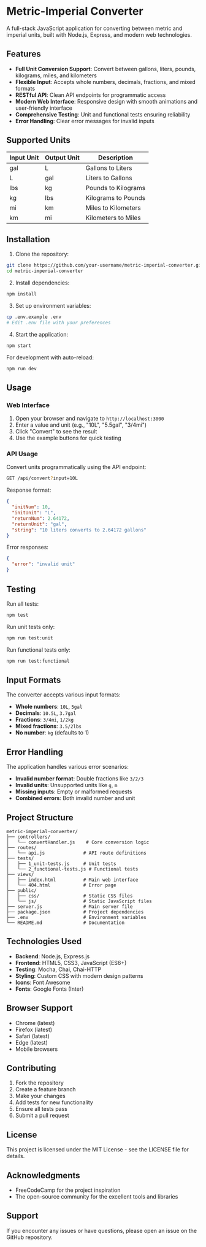 # Metric-Imperial Converter

A full-stack JavaScript application for converting between metric and imperial units, built with Node.js, Express, and modern web technologies.

## Features

- **Full Unit Conversion Support**: Convert between gallons, liters, pounds, kilograms, miles, and kilometers
- **Flexible Input**: Accepts whole numbers, decimals, fractions, and mixed formats
- **RESTful API**: Clean API endpoints for programmatic access
- **Modern Web Interface**: Responsive design with smooth animations and user-friendly interface
- **Comprehensive Testing**: Unit and functional tests ensuring reliability
- **Error Handling**: Clear error messages for invalid inputs

## Supported Units

| Input Unit | Output Unit | Description |
|------------|-------------|-------------|
| gal        | L           | Gallons to Liters |
| L          | gal         | Liters to Gallons |
| lbs        | kg          | Pounds to Kilograms |
| kg         | lbs         | Kilograms to Pounds |
| mi         | km          | Miles to Kilometers |
| km         | mi          | Kilometers to Miles |

## Installation

1. Clone the repository:
```bash
git clone https://github.com/your-username/metric-imperial-converter.git
cd metric-imperial-converter
```

2. Install dependencies:
```bash
npm install
```

3. Set up environment variables:
```bash
cp .env.example .env
# Edit .env file with your preferences
```

4. Start the application:
```bash
npm start
```

For development with auto-reload:
```bash
npm run dev
```

## Usage

### Web Interface

1. Open your browser and navigate to `http://localhost:3000`
2. Enter a value and unit (e.g., "10L", "5.5gal", "3/4mi")
3. Click "Convert" to see the result
4. Use the example buttons for quick testing

### API Usage

Convert units programmatically using the API endpoint:

```bash
GET /api/convert?input=10L
```

Response format:
```json
{
  "initNum": 10,
  "initUnit": "L",
  "returnNum": 2.64172,
  "returnUnit": "gal",
  "string": "10 liters converts to 2.64172 gallons"
}
```

Error responses:
```json
{
  "error": "invalid unit"
}
```

## Testing

Run all tests:
```bash
npm test
```

Run unit tests only:
```bash
npm run test:unit
```

Run functional tests only:
```bash
npm run test:functional
```

## Input Formats

The converter accepts various input formats:

- **Whole numbers**: `10L`, `5gal`
- **Decimals**: `10.5L`, `3.7gal`
- **Fractions**: `3/4mi`, `1/2kg`
- **Mixed fractions**: `3.5/2lbs`
- **No number**: `kg` (defaults to 1)

## Error Handling

The application handles various error scenarios:

- **Invalid number format**: Double fractions like `3/2/3`
- **Invalid units**: Unsupported units like `g`, `m`
- **Missing inputs**: Empty or malformed requests
- **Combined errors**: Both invalid number and unit

## Project Structure

```
metric-imperial-converter/
├── controllers/
│   └── convertHandler.js    # Core conversion logic
├── routes/
│   └── api.js              # API route definitions
├── tests/
│   ├── 1_unit-tests.js     # Unit tests
│   └── 2_functional-tests.js # Functional tests
├── views/
│   ├── index.html          # Main web interface
│   └── 404.html            # Error page
├── public/
│   ├── css/                # Static CSS files
│   └── js/                 # Static JavaScript files
├── server.js               # Main server file
├── package.json            # Project dependencies
├── .env                    # Environment variables
└── README.md               # Documentation
```

## Technologies Used

- **Backend**: Node.js, Express.js
- **Frontend**: HTML5, CSS3, JavaScript (ES6+)
- **Testing**: Mocha, Chai, Chai-HTTP
- **Styling**: Custom CSS with modern design patterns
- **Icons**: Font Awesome
- **Fonts**: Google Fonts (Inter)

## Browser Support

- Chrome (latest)
- Firefox (latest)
- Safari (latest)
- Edge (latest)
- Mobile browsers

## Contributing

1. Fork the repository
2. Create a feature branch
3. Make your changes
4. Add tests for new functionality
5. Ensure all tests pass
6. Submit a pull request

## License

This project is licensed under the MIT License - see the LICENSE file for details.

## Acknowledgments

- FreeCodeCamp for the project inspiration
- The open-source community for the excellent tools and libraries

## Support

If you encounter any issues or have questions, please open an issue on the GitHub repository.